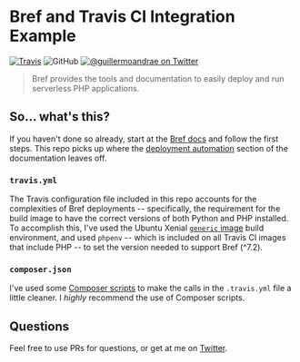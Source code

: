 # Bref and Travis CI Integration Example
[![Travis](https://img.shields.io/travis/guillermoandrae/bref-hello-world.svg?style=flat-square)](https://travis-ci.org/guillermoandrae/bref-hello-world) ![GitHub](https://img.shields.io/github/license/guillermoandrae/bref-hello-world.svg?style=flat-square) [![@guillermoandrae on Twitter](http://img.shields.io/badge/twitter-%40guillermoandrae-blue.svg?style=flat-square)](https://twitter.com/guillermoandrae)

> Bref provides the tools and documentation to easily deploy and run serverless PHP applications.

## So... what's this?
If you haven't done so already, start at the [Bref docs](https://bref.sh/docs/) and follow the first steps. This repo picks up where the [deployment automation](https://bref.sh/docs/deploy.html#automating-deployments) section of the documentation leaves off.

### `travis.yml`
The Travis configuration file included in this repo accounts for the complexities of Bref deployments -- specifically, the requirement for the build image to have the correct versions of both Python and PHP installed. To accomplish this, I've used the Ubuntu Xenial [`generic` image](https://docs.travis-ci.com/user/languages/minimal-and-generic/#generic) build environment, and used `phpenv` -- which is included on all Travis CI images that include PHP -- to set the version needed to support Bref (^7.2).

### `composer.json`
I've used some [Composer scripts](https://getcomposer.org/doc/articles/scripts.md) to make the calls in the `.travis.yml` file a little cleaner. I *highly* recommend the use of Composer scripts.

## Questions
Feel free to use PRs for questions, or get at me on [Twitter](https://twitter.com/guillermoandrae).
